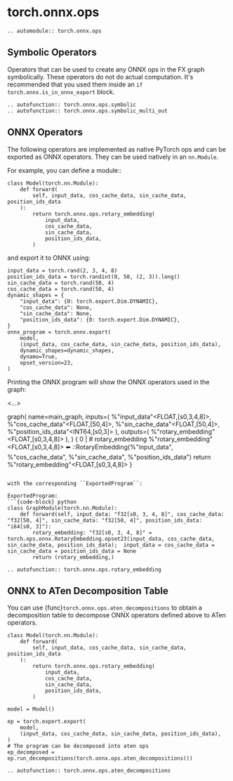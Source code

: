# torch.onnx.ops

```{eval-rst}
.. automodule:: torch.onnx.ops
```

## Symbolic Operators

Operators that can be used to create any ONNX ops in the FX graph symbolically.
These operators do not do actual computation. It's recommended that you used them
inside an ``if torch.onnx.is_in_onnx_export`` block.

```{eval-rst}
.. autofunction:: torch.onnx.ops.symbolic
.. autofunction:: torch.onnx.ops.symbolic_multi_out
```


## ONNX Operators

The following operators are implemented as native PyTorch ops and can be exported as
ONNX operators. They can be used natively in an ``nn.Module``.

For example, you can define a module::

```{code-block} python
class Model(torch.nn.Module):
    def forward(
        self, input_data, cos_cache_data, sin_cache_data, position_ids_data
    ):
        return torch.onnx.ops.rotary_embedding(
            input_data,
            cos_cache_data,
            sin_cache_data,
            position_ids_data,
        )
```

and export it to ONNX using:

```{code-block} python
input_data = torch.rand(2, 3, 4, 8)
position_ids_data = torch.randint(0, 50, (2, 3)).long()
sin_cache_data = torch.rand(50, 4)
cos_cache_data = torch.rand(50, 4)
dynamic_shapes = {
    "input_data": {0: torch.export.Dim.DYNAMIC},
    "cos_cache_data": None,
    "sin_cache_data": None,
    "position_ids_data": {0: torch.export.Dim.DYNAMIC},
}
onnx_program = torch.onnx.export(
    model,
    (input_data, cos_cache_data, sin_cache_data, position_ids_data),
    dynamic_shapes=dynamic_shapes,
    dynamo=True,
    opset_version=23,
)
```

Printing the ONNX program will show the ONNX operators used in the graph:

<...>

graph(
    name=main_graph,
    inputs=(
        %"input_data"<FLOAT,[s0,3,4,8]>,
        %"cos_cache_data"<FLOAT,[50,4]>,
        %"sin_cache_data"<FLOAT,[50,4]>,
        %"position_ids_data"<INT64,[s0,3]>
    ),
    outputs=(
        %"rotary_embedding"<FLOAT,[s0,3,4,8]>
    ),
) {
    0 |  # rotary_embedding
        %"rotary_embedding"<FLOAT,[s0,3,4,8]> ⬅️ ::RotaryEmbedding(%"input_data", %"cos_cache_data", %"sin_cache_data", %"position_ids_data")
    return %"rotary_embedding"<FLOAT,[s0,3,4,8]>
}
```

with the corresponding ``ExportedProgram``:

ExportedProgram:
```{code-block} python
class GraphModule(torch.nn.Module):
    def forward(self, input_data: "f32[s0, 3, 4, 8]", cos_cache_data: "f32[50, 4]", sin_cache_data: "f32[50, 4]", position_ids_data: "i64[s0, 3]"):
        rotary_embedding: "f32[s0, 3, 4, 8]" = torch.ops.onnx.RotaryEmbedding.opset23(input_data, cos_cache_data, sin_cache_data, position_ids_data);  input_data = cos_cache_data = sin_cache_data = position_ids_data = None
        return (rotary_embedding,)
```

```{eval-rst}
.. autofunction:: torch.onnx.ops.rotary_embedding
```

## ONNX to ATen Decomposition Table

You can use {func}`torch.onnx.ops.aten_decompositions` to obtain a decomposition table
to decompose ONNX operators defined above to ATen operators.

```{code-block} python
class Model(torch.nn.Module):
    def forward(
        self, input_data, cos_cache_data, sin_cache_data, position_ids_data
    ):
        return torch.onnx.ops.rotary_embedding(
            input_data,
            cos_cache_data,
            sin_cache_data,
            position_ids_data,
        )

model = Model()

ep = torch.export.export(
    model,
    (input_data, cos_cache_data, sin_cache_data, position_ids_data),
)
# The program can be decomposed into aten ops
ep_decomposed = ep.run_decompositions(torch.onnx.ops.aten_decompositions())
```

```{eval-rst}
.. autofunction:: torch.onnx.ops.aten_decompositions
```